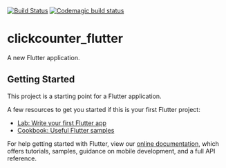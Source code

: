 [![Build Status](https://app.bitrise.io/app/9d4933effed237f6/status.svg?token=Q3f5NGCYRuvyYLtxMgESug)](https://app.bitrise.io/app/9d4933effed237f6)
[![Codemagic build status](https://api.codemagic.io/apps/5cdb3e385c7163001bfbf155/5cdb3e385c7163001bfbf154/status_badge.svg)](https://codemagic.io/apps/5cdb3e385c7163001bfbf155/5cdb3e385c7163001bfbf154/latest_build)

# clickcounter_flutter

A new Flutter application.

## Getting Started

This project is a starting point for a Flutter application.

A few resources to get you started if this is your first Flutter project:

- [Lab: Write your first Flutter app](https://flutter.dev/docs/get-started/codelab)
- [Cookbook: Useful Flutter samples](https://flutter.dev/docs/cookbook)

For help getting started with Flutter, view our 
[online documentation](https://flutter.dev/docs), which offers tutorials, 
samples, guidance on mobile development, and a full API reference.
